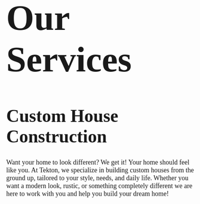 <!DOCTYPE html>
<html>
<body>

<font face="Elephant" size="7">
  <h1>Our Services</h1>
</font>

<font face="Elephant" size="5">
  <h1>Custom House Construction</h1>
</font>

<font face="Georgia" size="4">
  <p>Want your home to look different? We get it! Your home should feel like you. At Tekton, we specialize in building custom houses from the ground up, tailored to your style, needs, and daily life. Whether you want a modern look, rustic, or something completely different we are here to work with you and help you build your dream home!
</p>
</font>

</body>
</html>
